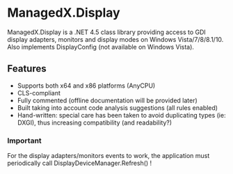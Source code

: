 # ManagedX.Display
ManagedX.Display is a .NET 4.5 class library providing access to GDI display adapters, monitors and display modes on Windows Vista/7/8/8.1/10.
Also implements DisplayConfig (not available on Windows Vista).

## Features
- Supports both x64 and x86 platforms (AnyCPU)
- CLS-compliant
- Fully commented (offline documentation will be provided later)
- Built taking into account code analysis suggestions (all rules enabled)
- Hand-written: special care has been taken to avoid duplicating types (ie: DXGI), thus increasing compatibility (and readability?)


### Important
For the display adapters/monitors events to work, the application must periodically call DisplayDeviceManager.Refresh() !